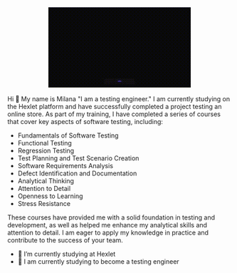 <div id="header" align="middle">
  <img src="https://github.com/mil-stack/mil-stack/blob/main/giphy.gif-_8_.gif?raw=truewidth="500"/>
</div>


Hi 👋 My name is Milana
"I am a testing engineer."
I am currently studying on the Hexlet platform and have successfully completed a project testing an online store. 
As part of my training, I have completed a series of courses that cover key aspects of software testing, including:



- Fundamentals of Software Testing
- Functional Testing
- Regression Testing
- Test Planning and Test Scenario Creation
- Software Requirements Analysis
- Defect Identification and Documentation
- Analytical Thinking
- Attention to Detail
- Openness to Learning
- Stress Resistance

These courses have provided me with a solid foundation in testing and development, as well as helped me enhance my analytical skills and attention to detail. 
I am eager to apply my knowledge in practice and contribute to the success of your team.

- 🔭 I’m currently studying at Hexlet
- 🌱 I am currently studying to become a testing engineer

